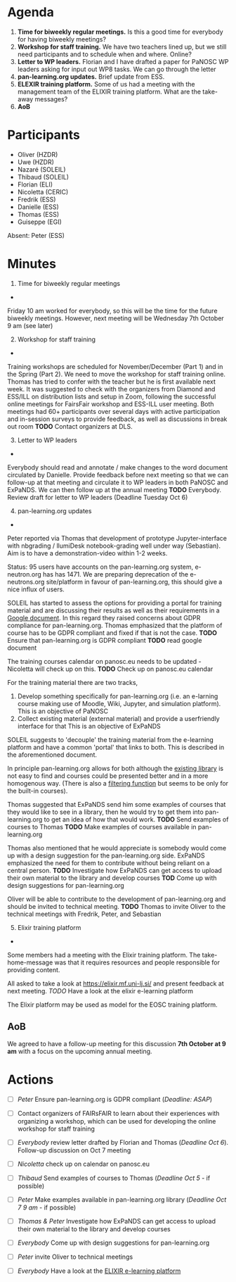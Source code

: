 
Agenda
=

1. **Time for biweekly regular meetings.** Is this a good time for everybody for having biweekly meetings?
1. **Workshop for staff training.** We have two teachers lined up, but we still need participants and to schedule when and where. Online?
1. **Letter to WP leaders.** Florian and I have drafted a paper for PaNOSC WP leaders asking for input out WP8 tasks. We can go through the letter
1. **pan-learning.org updates.** Brief update from ESS. 
1. **ELEXIR training platform.** Some of us had a meeting with the management team of the ELIXIR training platform. What are the take-away messages?
1. **AoB**


Participants
=
* Oliver (HZDR)
* Uwe (HZDR)
* Nazaré (SOLEIL)
* Thibaud (SOLEIL)
* Florian (ELI)
* Nicoletta (CERIC)
* Fredrik (ESS)
* Danielle (ESS)
* Thomas (ESS)
* Guiseppe (EGI)

Absent: Peter (ESS)

Minutes
=

1. Time for biweekly regular meetings
-
Friday 10 am worked for everybody, so this will be the time for the future biweekly meetings. However, next meeting will be Wednesday 7th October 9 am (see later)

2. Workshop for staff training
-
Training workshops are scheduled for November/December (Part 1) and in the Spring (Part 2). We need to move the workshop for staff training online. Thomas has tried to confer with the teacher but he is first available next week. It was suggested to check with the organizers from Diamond and ESS/ILL on distribution lists and setup in Zoom, following the successful online meetings for FairsFair workshop and ESS-ILL user meeting. Both meetings had 60+ participants over several days with active participation and in-session surveys to provide feedback, as well as discussions in break out room
**TODO** Contact organizers at DLS. 

3. Letter to WP leaders
-
Everybody should read and annotate / make changes to the word document circulated by Danielle. Provide feedback before next meeting so that we can follow-up at that meeting and circulate it to WP leaders in both PaNOSC and ExPaNDS. We can then follow up at the annual meeting
**TODO** Everybody. Review draft for letter to WP leaders (Deadline Tuesday Oct 6)

4. pan-learning.org updates
-
Peter reported via Thomas that development of prototype Jupyter-interface with nbgrading / llumiDesk notebook-grading well under way (Sebastian). Aim is to have a demonstration-video within 1-2 weeks.

Status: 95 users have accounts on the pan-learning.org system, e-neutron.org has has 1471. We are preparing deprecation of the e-neutrons.org site/platform in favour of pan-learning.org, this should give a nice influx of users.

SOLEIL has started to assess the options for providing a portal for training material and are discussing their results as well as their requirements in a [Google document](https://docs.google.com/document/d/123RyuQW9LkORI9wCyz5Mw5iB85Bug7ZBcIlmE8kVPyw/edit?usp=sharing_eil&ts=5f771b66). In this regard they raised concerns about GDPR compliance for pan-learning.org. Thomas emphasized that the platform of course has to be GDPR compliant and fixed if that is not the case.
**TODO** Ensure that pan-learning.org is GDPR compliant
**TODO** read google document

The training courses calendar on panosc.eu needs to be updated - Nicoletta will check up on this.
**TODO** Check up on panosc.eu calendar

For the training material there are two tracks, 
1. Develop something specifically for pan-learning.org (i.e. an e-larning course making use of Moodle, Wiki, Jupyter, and simulation platform). This is an objective of PaNOSC
1. Collect existing material (external material) and provide a userfriendly interface for that  This is an objective of ExPaNDS

SOLEIL suggests to 'decouple' the training material from the e-learning platform and have a common 'portal' that links to both. This is described in the aforementioned document. 

In principle pan-learning.org allows for both although the [existing library](https://pan-learning.org/moodle/course/view.php?id=6) is not easy to find and courses could be presented better and in a more homogenous way. (There is also a [filtering function](https://pan-learning.org/moodle/course/) but seems to be only for the built-in courses). 

Thomas suggested that ExPaNDS send him some examples of courses that they would like to see in a library, then he would try to get them into pan-learning.org to get an idea of how that would work. 
**TODO** Send examples of courses to Thomas
**TODO** Make examples of courses available in pan-learning.org

Thomas also mentioned that he would appreciate is somebody would come up with a design suggestion for the pan-learning.org side. ExPaNDS emphasized the need for them to contribute without being reliant on a central person. 
**TODO** Investigate how ExPaNDS can get access to upload their own material to the library and develop courses
**TOD** Come up with design suggestions for pan-learning.org 

Oliver will be able to contribute to the development of pan-learning.org and should be invited to technical meeting. 
**TODO** Thomas to invite Oliver to the technical meetings with Fredrik, Peter, and Sebastian

5. Elixir training platform
-
Some members had a meeting with the Elixir training platform. The take-home-message was that it requires resources and people responsible for providing content. 

All asked to take a look at https://elixir.mf.uni-lj.si/ and present feedback at next meeting.
*TODO* Have a look at the elixir e-learning platform

The Elixir platform may be used as model for the EOSC training platform.

AoB
-
We agreed to have a follow-up meeting for this discussion **7th October at 9 am** with a focus on the upcoming annual meeting. 

Actions
=
- [ ] *Peter* Ensure pan-learning.org is GDPR compliant (*Deadline: ASAP*)
- [ ] Contact organizers of FAIRsFAIR to learn about their experiences with organizing a workshop, which can be used for developing the online workshop for staff training
- [ ] *Everybody* review letter drafted by Florian and Thomas (*Deadline Oct 6*). Follow-up discussion on Oct 7 meeting
- [ ] *Nicoletta* check up on calendar on panosc.eu
- [ ] *Thibaud* Send examples of courses to Thomas (*Deadline Oct 5* - if possible)
- [ ] *Peter* Make examples available in pan-learning.org library (*Deadline Oct 7 9 am* - if possible)
- [ ] *Thomas & Peter* Investigate how ExPaNDS can get access to upload their own material to the library and develop courses
- [ ] *Everybody* Come up with design suggestions for pan-learning.org
- [ ] *Peter* invite Oliver to technical meetings
- [ ] *Everybody* Have a look at the [ELIXIR e-learning platform](https://elixir.mf.uni-lj.si)




